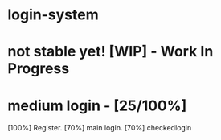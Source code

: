 login-system
============
not stable yet!
[WIP]  -    Work In Progress
============
medium login - [25/100%]
============
[100%] Register.
[70%] main login.
[70%] checkedlogin


